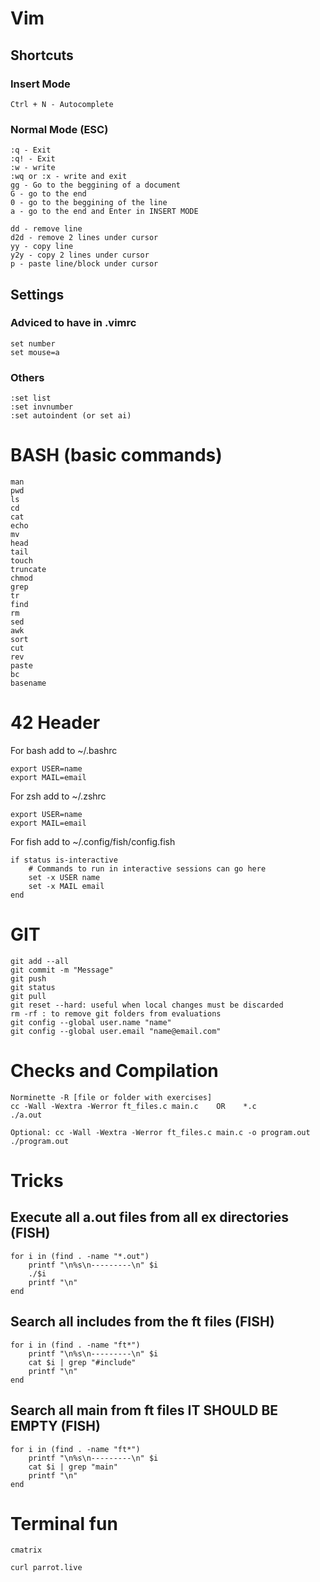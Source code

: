 # Vim

## Shortcuts

### Insert Mode

```
Ctrl + N - Autocomplete

```
### Normal Mode (ESC)

```
:q - Exit
:q! - Exit 
:w - write
:wq or :x - write and exit
gg - Go to the beggining of a document
G - go to the end
0 - go to the beggining of the line
a - go to the end and Enter in INSERT MODE

dd - remove line
d2d - remove 2 lines under cursor
yy - copy line
y2y - copy 2 lines under cursor
p - paste line/block under cursor

```
## Settings

### Adviced to have in .vimrc

```
set number
set mouse=a

```

### Others

```
:set list
:set invnumber
:set autoindent (or set ai)

```
# BASH (basic commands)

```
man
pwd
ls
cd
cat
echo
mv
head
tail
touch
truncate
chmod
grep
tr
find
rm 
sed
awk
sort
cut
rev
paste
bc
basename
```
# 42 Header

For bash add to ~/.bashrc
```
export USER=name
export MAIL=email
```

For zsh add to ~/.zshrc
```
export USER=name
export MAIL=email
```

For fish add to ~/.config/fish/config.fish
```
if status is-interactive
    # Commands to run in interactive sessions can go here
	set -x USER name
	set -x MAIL email
end
```


# GIT
```
git add --all
git commit -m "Message"
git push
git status
git pull
git reset --hard: useful when local changes must be discarded
rm -rf : to remove git folders from evaluations
git config --global user.name "name"
git config --global user.email "name@email.com"
```

# Checks and Compilation

```
Norminette -R [file or folder with exercises]
cc -Wall -Wextra -Werror ft_files.c main.c    OR    *.c
./a.out

Optional: cc -Wall -Wextra -Werror ft_files.c main.c -o program.out
./program.out
```


# Tricks

## Execute all a.out files from all ex directories (FISH)

```
for i in (find . -name "*.out")
	printf "\n%s\n---------\n" $i
    ./$i
    printf "\n"
end
```

## Search all includes from the ft files (FISH)

```
for i in (find . -name "ft*")
	printf "\n%s\n---------\n" $i    
    cat $i | grep "#include"
    printf "\n" 
end
```

## Search all main from ft files IT SHOULD BE EMPTY (FISH)

```
for i in (find . -name "ft*")
	printf "\n%s\n---------\n" $i    
    cat $i | grep "main"
    printf "\n" 
end
```

# Terminal fun

```
cmatrix

curl parrot.live
```
